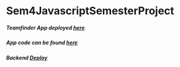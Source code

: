 # Sem4JavascriptSemesterProject

##### Teamfinder App deployed [here](https://expo.io/@castau/Teamfinder)
##### App code can be found [here](https://github.com/Castau/Sem4JavaScript/tree/master/Afleveringer/Week12/Teamfinder)
##### Backend [Deploy](https://semesterprojectjs.camillastaunstrup.dk/)

